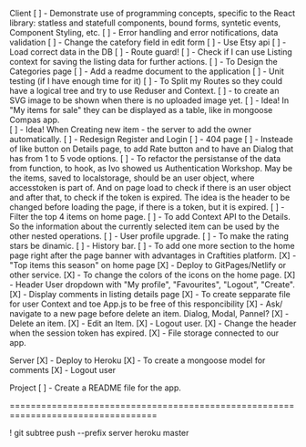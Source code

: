 Client
[ ] - Demonstrate use of programming concepts, specific to the React library: statless and statefull components, bound forms, syntetic events, Component Styling, etc. 
[ ] - Error handling and error notifications, data validation
[ ] - Change the catefory field in edit form
[ ] - Use Etsy api
[ ] - Load correct data in the DB 
[ ] - Route guard!
[ ] - Check if I can use Listing context for saving the listing data for further actions. 
[ ] - To Design the Categories page
[ ] - Add a readme document to the application
[ ] - Unit testing (if I have enough time for it)
[ ] - To Split my Routes so they could have a logical tree and try to use Reduser and Context.
[ ] - to create an SVG image to be shown when there is no uploaded image yet.
[ ] - Idea! In "My items for sale" they can be displayed as a table, like in mongoose Compas app.  
[ ] - Idea! When Creating new item - the server to add the owner automatically. 
[ ] - Redesign Register and Login
[ ] - 404 page
[ ] - Insteade of like button on Details page, to add Rate button and to have an Dialog that has from 1 to 5 vode options. 
[ ] - To refactor the persistanse of the data from function, to hook, as Ivo showed us Authentication Workshop. May be the items, saved to localstorage, should be an user object,  where accesstoken is part of. And on page load to check if there is an user object and after that, to check if the token is expired. The idea is the header to be changed before loading the page, if there is a token, but it is expired. 
[ ] - Filter the top 4 items on home page. 
[ ] - To add Context API to the Details. So the information about the currently selected item can be used by the other nested operations. 
[ ] - User profile upgrade.
[ ] - To make the rating stars be dinamic.
[ ] - History bar.
[ ] - To add one more section to the home page right after the page banner with advantages in Craftities platform.
[X] - "Top items this season" on home page
[X] - Deploy to GitPages/Netlify or other service.
[X] - To change the colors of the icons on the home page. 
[X] - Header User dropdown with "My profile", "Favourites", "Logout", "Create".
[X] - Display comments in listing details page
[X] - To create sepparate file for user Context and toe App.js to be free of this responcibility
[X] - Ask/ navigate to a new page before delete an item. Dialog, Modal, Pannel?
[X] - Delete an item.
[X] - Edit an Item.
[X] - Logout user.
[X] - Change the header when the session token has expired.
[X] - File storage connected to our app. 


Server
[X] - Deploy to Heroku
[X] - To create a mongoose model for comments
[X] - Logout user


Project
[ ] - Create a README file for the app.








==================================================================================



! git subtree push --prefix server heroku master